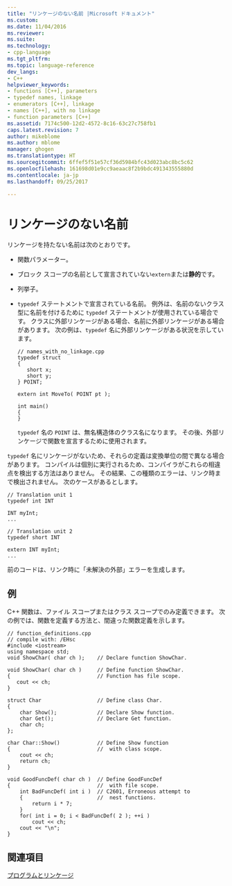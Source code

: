 ```yaml
---
title: "リンケージのない名前 |Microsoft ドキュメント"
ms.custom: 
ms.date: 11/04/2016
ms.reviewer: 
ms.suite: 
ms.technology:
- cpp-language
ms.tgt_pltfrm: 
ms.topic: language-reference
dev_langs:
- C++
helpviewer_keywords:
- functions [C++], parameters
- typedef names, linkage
- enumerators [C++], linkage
- names [C++], with no linkage
- function parameters [C++]
ms.assetid: 7174c500-12d2-4572-8c16-63c27c758fb1
caps.latest.revision: 7
author: mikeblome
ms.author: mblome
manager: ghogen
ms.translationtype: HT
ms.sourcegitcommit: 6ffef5f51e57cf36d5984bfc43d023abc8bc5c62
ms.openlocfilehash: 161698d01e9cc9aeaac8f2b9bdc491343555880d
ms.contentlocale: ja-jp
ms.lasthandoff: 09/25/2017

---
```

# <a name="names-with-no-linkage"></a>リンケージのない名前
リンケージを持たない名前は次のとおりです。  
  
-   関数パラメーター。  
  
-   ブロック スコープの名前として宣言されていない`extern`または**静的**です。  
  
-   列挙子。  
  
-   `typedef` ステートメントで宣言されている名前。 例外は、名前のないクラス型に名前を付けるために `typedef` ステートメントが使用されている場合です。 クラスに外部リンケージがある場合、名前に外部リンケージがある場合があります。 次の例は、`typedef` 名に外部リンケージがある状況を示しています。  
  
    ```  
    // names_with_no_linkage.cpp  
    typedef struct  
    {  
       short x;  
       short y;  
    } POINT;  
  
    extern int MoveTo( POINT pt );  
  
    int main()  
    {  
    }  
    ```  
  
     `typedef` 名の `POINT` は、無名構造体のクラス名になります。 その後、外部リンケージで関数を宣言するために使用されます。  
  
 `typedef` 名にリンケージがないため、それらの定義は変換単位の間で異なる場合があります。 コンパイルは個別に実行されるため、コンパイラがこれらの相違点を検出する方法はありません。 その結果、この種類のエラーは、リンク時まで検出されません。 次のケースがあるとします。  
  
```  
// Translation unit 1  
typedef int INT  
  
INT myInt;  
...  
  
// Translation unit 2  
typedef short INT  
  
extern INT myInt;  
...  
```  
  
 前のコードは、リンク時に「未解決の外部」エラーを生成します。  
  
## <a name="example"></a>例  
 C++ 関数は、ファイル スコープまたはクラス スコープでのみ定義できます。 次の例では、関数を定義する方法と、間違った関数定義を示します。  
  
```  
// function_definitions.cpp  
// compile with: /EHsc  
#include <iostream>  
using namespace std;  
void ShowChar( char ch );    // Declare function ShowChar.  
  
void ShowChar( char ch )     // Define function ShowChar.  
{                            // Function has file scope.  
   cout << ch;  
}  
  
struct Char                  // Define class Char.  
{  
    char Show();             // Declare Show function.  
    char Get();              // Declare Get function.  
    char ch;  
};  
  
char Char::Show()            // Define Show function  
{                            //  with class scope.  
    cout << ch;  
    return ch;  
}  
  
void GoodFuncDef( char ch )  // Define GoodFuncDef  
{                            //  with file scope.  
    int BadFuncDef( int i )  // C2601, Erroneous attempt to  
    {                        //  nest functions.  
        return i * 7;  
    }  
    for( int i = 0; i < BadFuncDef( 2 ); ++i )  
        cout << ch;  
    cout << "\n";  
}  
```  
  
## <a name="see-also"></a>関連項目  
 [プログラムとリンケージ](../cpp/program-and-linkage-cpp.md)
